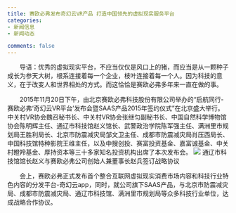 ```yaml
---
title: 赛欧必弗发布奇幻云VR产品 打造中国领先的虚拟现实服务平台
categories:
- 新闻信息
- 新闻动态

comments: false
---
```

　　导语：优秀的虚拟现实平台，不应当仅仅是风口上的猪，而应当是从一颗种子成长为参天大树，根系连接着每一个企业，枝叶连接着每一个人。因为科技的意义，在于改变人和世界相处的方式。而这恰恰是赛欧必弗多年来一直在做的事。

　　2015年11月20日下午，由北京赛欧必弗科技股份有限公司举办的“启航同行-赛欧必弗‘奇幻云VR平台’发布会暨SAAS产品2015年签约仪式”在北京盛大举行。中关村VR协会魏召秘书长、中关村VR协会张继匀副秘书长、中国自然科学博物馆协会陈明辉主任、通辽市科技馆赵义馆长、武警政治学院陈军强主任、满洲里市规划局王胜利局长、北京市防震减灾局邹文卫主任、成都市防震减灾局肖压西局长、中国科技馆特种影院王维主任，以及中搜创投、赛富投资基金、嘉富诚基金、中关村瞪羚基金、厚持资本等三十多家知名投资机构出席了本次发布会。
<img src="/css/images/news/news151120.jpg">
通辽市科技馆馆长赵义与赛欧必弗公司创始人兼董事长赵兵签订战略协议

　　会上，赛欧必弗正式发布首个整合互联网虚拟现实消费市场内容和科技行业特色内容的分发平台-奇幻云app，同时，就公司旗下SAAS产品，与北京市防震减灾局、成都市防震减灾局、通辽市科技馆、满洲里市规划局等众多科技行业单位，达成战略合作协议。